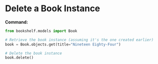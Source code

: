 # Delete a Book Instance

**Command:**

```python
from bookshelf.models import Book

# Retrieve the book instance (assuming it's the one created earlier)
book = Book.objects.get(title="Nineteen Eighty-Four")

# Delete the book instance
book.delete()
